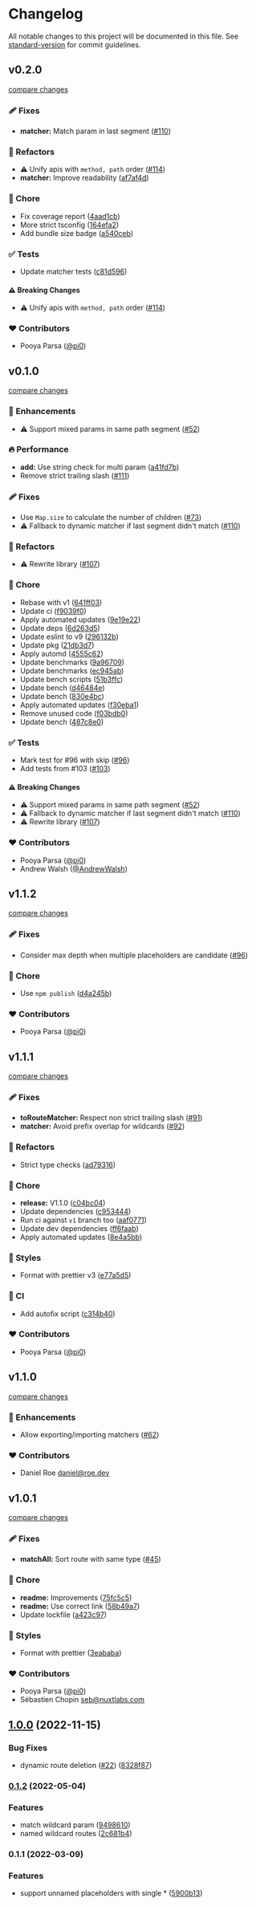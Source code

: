 # Changelog

All notable changes to this project will be documented in this file. See [standard-version](https://github.com/conventional-changelog/standard-version) for commit guidelines.

## v0.2.0

[compare changes](https://github.com/unjs/rou3/compare/v0.1.0...v0.2.0)

### 🩹 Fixes

- **matcher:** Match param in last segment ([#110](https://github.com/unjs/rou3/pull/110))

### 💅 Refactors

- ⚠️  Unify apis with `method, path` order ([#114](https://github.com/unjs/rou3/pull/114))
- **matcher:** Improve readability ([af7af4d](https://github.com/unjs/rou3/commit/af7af4d))

### 🏡 Chore

- Fix coverage report ([4aad1cb](https://github.com/unjs/rou3/commit/4aad1cb))
- More strict tsconfig ([164efa2](https://github.com/unjs/rou3/commit/164efa2))
- Add bundle size badge ([a540ceb](https://github.com/unjs/rou3/commit/a540ceb))

### ✅ Tests

- Update matcher tests ([c81d596](https://github.com/unjs/rou3/commit/c81d596))

#### ⚠️ Breaking Changes

- ⚠️  Unify apis with `method, path` order ([#114](https://github.com/unjs/rou3/pull/114))

### ❤️ Contributors

- Pooya Parsa ([@pi0](http://github.com/pi0))

## v0.1.0

[compare changes](https://github.com/unjs/rou3/compare/v1.1.2...v0.1.0)

### 🚀 Enhancements

- ⚠️  Support mixed params in same path segment ([#52](https://github.com/unjs/rou3/pull/52))

### 🔥 Performance

- **add:** Use string check for multi param ([a41fd7b](https://github.com/unjs/rou3/commit/a41fd7b))
- Remove strict trailing slash ([#111](https://github.com/unjs/rou3/pull/111))

### 🩹 Fixes

- Use `Map.size` to calculate the number of children ([#73](https://github.com/unjs/rou3/pull/73))
- ⚠️  Fallback to dynamic matcher if last segment didn't match ([#110](https://github.com/unjs/rou3/pull/110))

### 💅 Refactors

- ⚠️  Rewrite library ([#107](https://github.com/unjs/rou3/pull/107))

### 🏡 Chore

- Rebase with v1 ([641ff03](https://github.com/unjs/rou3/commit/641ff03))
- Update ci ([f9039f0](https://github.com/unjs/rou3/commit/f9039f0))
- Apply automated updates ([9e19e22](https://github.com/unjs/rou3/commit/9e19e22))
- Update deps ([6d263d5](https://github.com/unjs/rou3/commit/6d263d5))
- Update eslint to v9 ([296132b](https://github.com/unjs/rou3/commit/296132b))
- Update pkg ([21db3d7](https://github.com/unjs/rou3/commit/21db3d7))
- Apply automd ([4555c62](https://github.com/unjs/rou3/commit/4555c62))
- Update benchmarks ([9a96709](https://github.com/unjs/rou3/commit/9a96709))
- Update benchmarks ([ec945ab](https://github.com/unjs/rou3/commit/ec945ab))
- Update bench scripts ([51b3ffc](https://github.com/unjs/rou3/commit/51b3ffc))
- Update bench ([d46484e](https://github.com/unjs/rou3/commit/d46484e))
- Update bench ([830e4bc](https://github.com/unjs/rou3/commit/830e4bc))
- Apply automated updates ([f30eba1](https://github.com/unjs/rou3/commit/f30eba1))
- Remove unused code ([f03bdb0](https://github.com/unjs/rou3/commit/f03bdb0))
- Update bench ([487c8e0](https://github.com/unjs/rou3/commit/487c8e0))

### ✅ Tests

- Mark test for #96 with skip ([#96](https://github.com/unjs/rou3/issues/96))
- Add tests from #103 ([#103](https://github.com/unjs/rou3/issues/103))

#### ⚠️ Breaking Changes

- ⚠️  Support mixed params in same path segment ([#52](https://github.com/unjs/rou3/pull/52))
- ⚠️  Fallback to dynamic matcher if last segment didn't match ([#110](https://github.com/unjs/rou3/pull/110))
- ⚠️  Rewrite library ([#107](https://github.com/unjs/rou3/pull/107))

### ❤️ Contributors

- Pooya Parsa ([@pi0](http://github.com/pi0))
- Andrew Walsh ([@AndrewWalsh](http://github.com/AndrewWalsh))

## v1.1.2

[compare changes](https://github.com/unjs/radix3/compare/v1.1.1...v1.1.2)

### 🩹 Fixes

- Consider max depth when multiple placeholders are candidate ([#96](https://github.com/unjs/radix3/pull/96))

### 🏡 Chore

- Use `npm publish` ([d4a245b](https://github.com/unjs/radix3/commit/d4a245b))

### ❤️ Contributors

- Pooya Parsa ([@pi0](http://github.com/pi0))

## v1.1.1

[compare changes](https://github.com/unjs/radix3/compare/v1.1.0...v1.1.1)

### 🩹 Fixes

- **toRouteMatcher:** Respect non strict trailing slash ([#91](https://github.com/unjs/radix3/pull/91))
- **matcher:** Avoid prefix overlap for wildcards ([#92](https://github.com/unjs/radix3/pull/92))

### 💅 Refactors

- Strict type checks ([ad79316](https://github.com/unjs/radix3/commit/ad79316))

### 🏡 Chore

- **release:** V1.1.0 ([c04bc04](https://github.com/unjs/radix3/commit/c04bc04))
- Update dependencies ([c953444](https://github.com/unjs/radix3/commit/c953444))
- Run ci against `v1` branch too ([aaf0771](https://github.com/unjs/radix3/commit/aaf0771))
- Update dev dependencies ([ff6faab](https://github.com/unjs/radix3/commit/ff6faab))
- Apply automated updates ([8e4a5bb](https://github.com/unjs/radix3/commit/8e4a5bb))

### 🎨 Styles

- Format with prettier v3 ([e77a5d5](https://github.com/unjs/radix3/commit/e77a5d5))

### 🤖 CI

- Add autofix script ([c314b40](https://github.com/unjs/radix3/commit/c314b40))

### ❤️ Contributors

- Pooya Parsa ([@pi0](http://github.com/pi0))

## v1.1.0

[compare changes](https://github.com/unjs/radix3/compare/v1.0.1...v1.1.0)


### 🚀 Enhancements

  - Allow exporting/importing matchers ([#62](https://github.com/unjs/radix3/pull/62))

### ❤️  Contributors

- Daniel Roe <daniel@roe.dev>

## v1.0.1

[compare changes](https://github.com/unjs/radix3/compare/v1.0.0...v1.0.1)


### 🩹 Fixes

  - **matchAll:** Sort route with same type ([#45](https://github.com/unjs/radix3/pull/45))

### 🏡 Chore

  - **readme:** Improvements ([75fc5c5](https://github.com/unjs/radix3/commit/75fc5c5))
  - **readme:** Use correct link ([58b49a7](https://github.com/unjs/radix3/commit/58b49a7))
  - Update lockfile ([a423c97](https://github.com/unjs/radix3/commit/a423c97))

### 🎨 Styles

  - Format with prettier ([3eababa](https://github.com/unjs/radix3/commit/3eababa))

### ❤️  Contributors

- Pooya Parsa ([@pi0](http://github.com/pi0))
- Sébastien Chopin <seb@nuxtlabs.com>

## [1.0.0](https://github.com/unjs/radix3/compare/v0.2.1...v1.0.0) (2022-11-15)


### Bug Fixes

* dynamic route deletion ([#22](https://github.com/unjs/radix3/issues/22)) ([8328f87](https://github.com/unjs/radix3/commit/8328f87a241ab9f7ceabc0e0d2c23dfd456f3c3c))

### [0.1.2](https://github.com/unjs/radix3/compare/v0.1.1...v0.1.2) (2022-05-04)


### Features

* match wildcard param ([9498610](https://github.com/unjs/radix3/commit/9498610c18e5f10a3780f9653cb1dca8157c0e21))
* named wildcard routes ([2c681b4](https://github.com/unjs/radix3/commit/2c681b41ab787f7f33b910d86253761814e39910))

### 0.1.1 (2022-03-09)


### Features

* support unnamed placeholders with single * ([5900b13](https://github.com/unjs/radix3/commit/5900b135ef6a255713356c242455d837fd295751))
